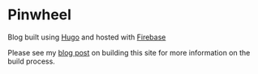 # Pinwheel


Blog built using [Hugo]() and hosted with [Firebase]()

Please see my [blog post](https://pinwheel.dev/blog/building-pinwheel-with-hugo-and-firebase/) on building this site for more information on the build process. 

